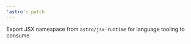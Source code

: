 ```yaml
---
'astro': patch
---
```


Export JSX namespace from `astro/jsx-runtime` for language tooling to consume

